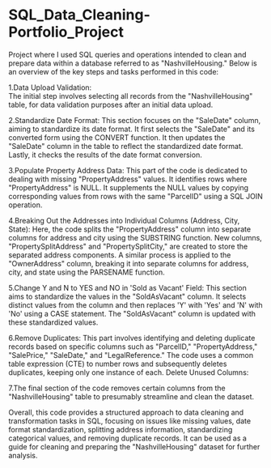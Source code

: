 # SQL_Data_Cleaning-Portfolio_Project

Project where I used SQL queries and operations intended to clean and prepare data within a database referred to as "NashvilleHousing." Below is an overview of the key steps and tasks performed in this code:

1.Data Upload Validation:
<br />The initial step involves selecting all records from the "NashvilleHousing" table, for data validation purposes after an initial data upload.<br />

2.Standardize Date Format:
This section focuses on the "SaleDate" column, aiming to standardize its date format.
It first selects the "SaleDate" and its converted form using the CONVERT function.
It then updates the "SaleDate" column in the table to reflect the standardized date format.
Lastly, it checks the results of the date format conversion.

3.Populate Property Address Data:
This part of the code is dedicated to dealing with missing "PropertyAddress" values.
It identifies rows where "PropertyAddress" is NULL.
It supplements the NULL values by copying corresponding values from rows with the same "ParcelID" using a SQL JOIN operation.

4.Breaking Out the Addresses into Individual Columns (Address, City, State):
Here, the code splits the "PropertyAddress" column into separate columns for address and city using the SUBSTRING function.
New columns, "PropertySplitAddress" and "PropertySplitCity," are created to store the separated address components.
A similar process is applied to the "OwnerAddress" column, breaking it into separate columns for address, city, and state using the PARSENAME function.

5.Change Y and N to YES and NO in 'Sold as Vacant' Field:
This section aims to standardize the values in the "SoldAsVacant" column.
It selects distinct values from the column and then replaces 'Y' with 'Yes' and 'N' with 'No' using a CASE statement.
The "SoldAsVacant" column is updated with these standardized values.

6.Remove Duplicates:
This part involves identifying and deleting duplicate records based on specific columns such as "ParcelID," "PropertyAddress," "SalePrice," "SaleDate," and "LegalReference."
The code uses a common table expression (CTE) to number rows and subsequently deletes duplicates, keeping only one instance of each.
Delete Unused Columns:

7.The final section of the code removes certain columns from the "NashvilleHousing" table to presumably streamline and clean the dataset.

Overall, this code provides a structured approach to data cleaning and transformation tasks in SQL, focusing on issues like missing values, date format standardization, splitting address information, standardizing categorical values, and removing duplicate records. It can be used as a guide for cleaning and preparing the "NashvilleHousing" dataset for further analysis.
